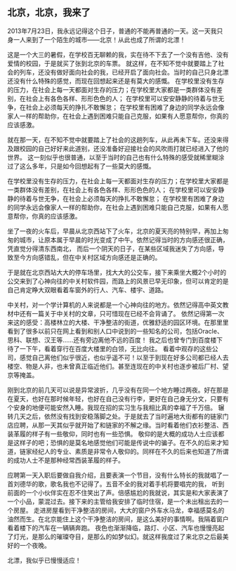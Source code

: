 ## 北京，北京，我来了

2013年7月23日，我永远记得这个日子，普通的不能再普通的一天。这一天我只身一人来到了一个陌生的城市——北京！从此也成了所谓的北漂！

这是一个大三的暑假，在学校百无聊赖的我，实在待不下去了一个没有吉他、没有爱情的校园，于是就买了张到北京的车票。 就这样，在不知不觉中就要踏上了社会的列车，还没有做好面向社会的我，已经开启了面向社会。当时的自己只身北漂还没有什么特殊的感觉，而现在回想起来还是有莫大的感慨。 在学校里没有生存的压力，在社会上每一天都面对生存的压力；在学校里大家都是一类群体没有差别，在社会上有各色各样、形形色色的人； 在学校里可以安安静静的待着与世无争，在社会上必须每天的挣扎不敢懈怠； 在学校里有困难了身边的同学永远会像家人一样的帮助你，在社会上遇到困难只能自己克服，如果有人愿意帮你，你真的应该感激。

就在那一天，在不知不觉中就要踏上了社会的这趟列车，从此再未下车。还没来得及跟校园的自己好好来此道别，还没准备好迎接社会的风吹雨打就已经进入了他的世界。
这一刻似乎也很普通，以至于当时的自己也有什么特殊的感受就稀里糊涂过了这么多年，只是如今回想起有了一些莫大的感慨。

在学校里没有生存的压力，在社会上每一天都面对生存的压力；在学校里大家都是一类群体没有差别，在社会上有各色各样、形形色色的人；
在学校里可以安安静静的待着与世无争，在社会上必须每天的挣扎不敢懈怠；
在学校里有困难了身边的同学永远会像家人一样的帮助你，在社会上遇到困难只能自己克服，如果有人愿意帮你，你真的应该感激。

坐了一夜的火车后，早晨从北京西站下了火车，北京的夏天亮的特别早，再加上匆匆的城市，让原本属于早晨的时光变成了中午。依然记得当时的方向感还很正确，凭直觉分得清东西南北，
而后一个阴天的日子，在某些区域我迷失了方向感，导致至今方向感错乱，但在中关村区域方向感还是正确的。

于是就在北京西站大大的停车场里，找大大的公交车，接下来乘坐大概2个小时的公交来到了心神向往的中关村软件园，而路上的风景已早无印象，但可以肯定的是自己肯定睁大双眼看着车窗外的行人、汽车、楼宇、道路。

中关村，对一个学计算机的人来说都是一个心神向往的地方。依然记得高中英文教材中还有一篇关于中关村的文章，只可惜现在已经不会背诵了。
依然记得第一次来这的感受：高楼林立的大楼、干净整洁的街道，优雅舒适的园区环境。在那里里看到了很多以前只在网上看到和别人口中说到的一些知名的公司，包括Oracle、思科、联想、汉王等……还有旁边离他不远的百度！
我之后也曾专门到百度楼下待了一下午，看着穿行在百度大楼里的白领，无比向往。
看着中观存的这些公司，感觉自己离他们似乎很近，也似乎遥不可！以至于到现在好多公司都已经人去楼空、物是人非，也未曾真正临近他们。甚至连现在的中关村也逐步被后厂村、望京等掩盖。

刚到北京的前几天可以说是异常波折，几乎没有在同一个地方睡过两夜。好在那是在夏天，也好在那时候年轻，也好在自己没有行李，更好在自己身无分文，只要有个安身的地便可能安然入睡。我现在招的实习生与我相比真的幸福了千万倍。
辗转几天之后，依然没有找到安稳落脚之处。于是就去了当时遍地大街都有的链家门店应聘，从那一天其似乎就开始了和链家的不解之缘。当时看着他们衣衫整洁、西装革履的样子有一些敬仰，同时也有一些恐惧。
敬仰的是大概的成功人士应该都是这样子的吧；恐惧的是莫名地感觉他们可能是传说中的骗子。在不久的后来才知道，链家经纪人的专业、素质是非常令人敬仰的。同样在不久的后来也知道了所谓的成功人士不是那种经常西装革履的样子。

应聘第一天入职后要做自我介绍，且要表演一个节目，没有什么特长的我就唱了一首刘德华的歌，歌名我也不记得了。五音不全的我对着手机将要唱完的我，
听到前面的一个小伙伴实在忍不住笑出了声。倍感尴尬的我就说，其实是和大家表演了一个小品，蒙混过去。接下来的主管给我安排了临时住宿，是一个未出租出去的一个房屋。
走进房屋看到干净整洁的房间，大大的窗户外车水马龙，幸福感莫名的油然而生。在北京能住上这个干净整洁的房间，是这么美好的事情啊。我隔着窗户看着楼下的汽车在一辆辆奔跑。
夜色也渐渐降临，路灯、小区、汽车也慢慢亮起了灯光，是那么的璀璨夺目，是那么的如梦似幻。就这样我度过了来北京之后最美好的一个夜晚。

北漂，我似乎已慢慢适应！




